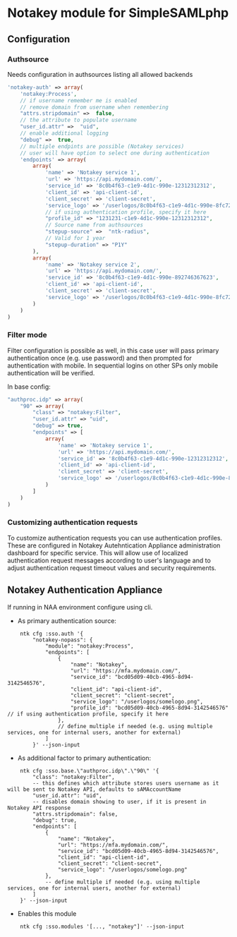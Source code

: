 # Notakey module for SimpleSAMLphp

## Configuration

### Authsource

Needs configuration in authsources listing all allowed backends

```php
'notakey-auth' => array(
    'notakey:Process',
    // if username remember me is enabled
    // remove domain from username when remembering
    "attrs.stripdomain" =>  false,
    // the attribute to populate username
    "user_id.attr" =>  "uid",
    // enable additional logging
    "debug" =>  true,
    // multiple endpints are possible (Notakey services)
    // user will have option to select one during authentication
    'endpoints' => array(
        array(
            'name' => 'Notakey service 1',
            'url' => 'https://api.mydomain.com/',
            'service_id' => '8c0b4f63-c1e9-4d1c-990e-12312312312',
            'client_id' => 'api-client-id',
            'client_secret' => 'client-secret',
            'service_logo' => '/userlogos/8c0b4f63-c1e9-4d1c-990e-8fc72740791c.png',
            // if using authentication profile, specify it here
            "profile_id" => "1231231-c1e9-4d1c-990e-12312312312",
            // Source name from authsources
            "stepup-source" =>  "ntk-radius",
            // Valid for 1 year
            "stepup-duration" => "P1Y"
        ),
        array(
            'name' => 'Notakey service 2',
            'url' => 'https://api.mydomain.com/',
            'service_id' => '8c0b4f63-c1e9-4d1c-990e-892746367623',
            'client_id' => 'api-client-id',
            'client_secret' => 'client-secret',
            'service_logo' => '/userlogos/8c0b4f63-c1e9-4d1c-990e-8fc72740791c.png'
        )
    )
)
```

### Filter mode

Filter configuration is possible as well, in this case user will pass primary authentication once (e.g. use password) and then prompted for  authentication with mobile.
In sequential logins on other SPs only mobile authentication will be verified.

In base config:

```php
"authproc.idp" => array(
    "90" => array(
        "class" => "notakey:Filter",
        "user_id.attr" => "uid",
        "debug" => true,
        "endpoints" => [
            array(
                'name' => 'Notakey service 1',
                'url' => 'https://api.mydomain.com/',
                'service_id' => '8c0b4f63-c1e9-4d1c-990e-12312312312',
                'client_id' => 'api-client-id',
                'client_secret' => 'client-secret',
                'service_logo' => '/userlogos/8c0b4f63-c1e9-4d1c-990e-8fc72740791c.png'
            )
        ]
    )
)

```

### Customizing authentication requests

To customize authentication requests you can use authentication profiles.
These are configured in Notakey Autehntication Appliance administration dashboard for specific service.
This will allow use of localized authentication request messages according to user's language and to adjust authentication request timeout values and security requirements.

## Notakey Authentication Appliance

If running in NAA environment configure using cli.

- As primary authentication source:

```shell
    ntk cfg :sso.auth '{
        "notakey-nopass": {
            "module": "notakey:Process",
            "endpoints": [
                {
                    "name": "Notakey",
                    "url": "https://mfa.mydomain.com/",
                    "service_id": "bcd05d09-40cb-4965-8d94-3142546576",
                    "client_id": "api-client-id",
                    "client_secret": "client-secret",
                    "service_logo": "/userlogos/somelogo.png",
                    "profile_id": "bcd05d09-40cb-4965-8d94-3142546576" // if using authentication profile, specify it here
                },
                // define multiple if needed (e.g. using multiple services, one for internal users, another for external)
            ]
        }' --json-input
```

- As additional factor to primary authentication:

```shell
    ntk cfg :sso.base.\"authproc.idp\".\"90\" '{
        "class": "notakey:Filter",
        -- this defines which attribute stores users username as it will be sent to Notakey API, defaults to sAMAccountName
        "user_id.attr": "uid",
        -- disables domain showing to user, if it is present in Notakey API response
        "attrs.stripdomain": false,
        "debug": true,
        "endpoints": [
            {
                "name": "Notakey",
                "url": "https://mfa.mydomain.com/",
                "service_id": "bcd05d09-40cb-4965-8d94-3142546576",
                "client_id": "api-client-id",
                "client_secret": "client-secret",
                "service_logo": "/userlogos/somelogo.png"
            },
            -- define multiple if needed (e.g. using multiple services, one for internal users, another for external)
        ]
    }' --json-input
```

- Enables this module

```shell
    ntk cfg :sso.modules '[..., "notakey"]' --json-input
```
